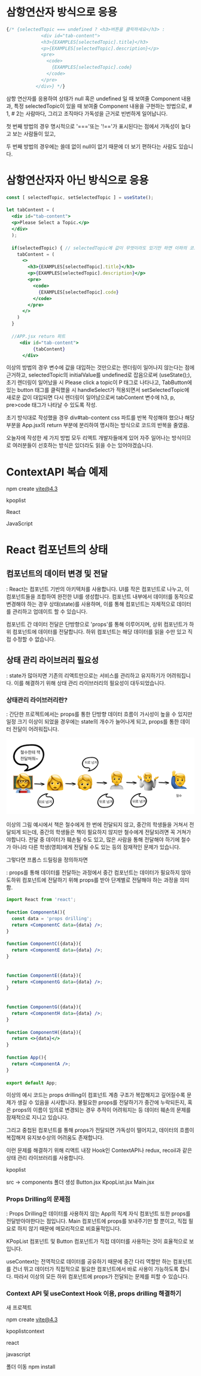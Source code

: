 # 삼항연산자 방식으로 응용

```jsx
{/* {selectedTopic === undefined ? <h3>버튼을 클릭하세요</h3> :
             <div id="tab-content">
             <h3>{EXAMPLES[selectedTopic].title}</h3>
             <p>{EXAMPLES[selectedTopic].description}</p>
             <pre>
               <code>
                 {EXAMPLES[selectedTopic].code}
               </code>
             </pre>
           </div>} */}
```

삼항 연산자를 응용하여 상태가 null 혹은 undefined 일 때 보여줄 Component 내용과, 특정 selectedTopic이 있을 때 보여줄 Component 내용을 구현하는 방법으로, # 1, # 2는 사람마다, 그리고 조직마다 가독성을 근거로 빈번하게 일어납니다.

첫 번째 방법의 경우 명시적으로 '==='또는 '!=='가 표시된다는 점에서 가독성이 높다고 보는 사람들이 있고,

두 번째 방법의 경우에는 쓸데 없이 null이 없기 때문에 더 보기 편하다는 사람도 있습니다.

# 삼항연산자자 아닌 방식으로 응용

```jsx
const [ selectedTopic, setSelectedTopic ] = useState();

let tabContent = ( 
  <div id="tab-content">
  <p>Please Select a Topic.</p>
  </div>
  );

  if(selectedTopic) { // selectedTopic에 값이 무엇이라도 있기만 하면 이하의 코드가 실행됨.
    tabContent = (
      <>
        <h3>{EXAMPLES[selectedTopic].title}</h3>
        <p>{EXAMPLES[selectedTopic].description}</p>
        <pre>
          <code>
            {EXAMPLES[selectedTopic].code}  
          </code>
        </pre>
      </>
    )
  }

  //APP.jsx return 파트
     <div id="tab-content">
          {tabContent}
      </div>
```

이상의 방법의 경우 변수에 값을 대입하는 것만으로는 렌더링이 일어나지 않는다는 점에 근거하고, selectedTopic의 initialValue를 undefined로 잡음으로써 (useState();), 
초기 렌더링이 일어났을 시 Please click a topic이 P 태그로 나타나고,
TabButton에 있는 button 태그를 클릭했을 시 handleSelect가 적용되면서 setSelectedTopic에 새로운 값이 대입되면 다시 렌더링이 일어남으로써 tabContent 변수에 h3, p, pre>code 태그가 나타날 수 있도록 작성.

초기 방식대로 작성했을 경우 div#tab-content css 파트를 반복 작성해야 했으나 해당 부분을 App.jsx의 return 부분에 분리하여 명시하는 방식으로 코드의 반복을 줄였음.

오늘자에 작성한 세 가지 방법 모두 리액트 개발자들에게 있어 자주 일어나는 방식이므로 여러분들이 선호하는 방식은 있더라도 읽을 수는 있어야겠습니다.

# ContextAPI 복습 예제
npm create vite@4.3

kpoplist

React

JavaScript

# React 컴포넌트의 상태

## 컴포넌트의 데이터 변경 및 전달

: React는 컴포넌트 기반의 아키텍처를 사용합니다. UI를 작은 컴포넌트로 나누고, 이 컴포넌트들을 조합하여 완전한 UI를 생성합니다. 컴포넌트 내부에서 데이터를 동적으로 변경해야 하는 경우 상태(state)를 사용하며, 이를 통해 컴포넌트는 자체적으로 데이터를 관리하고 업데이트 할 수 있습니다.

컴포넌트 간 데이터 전달은 단방향으로 'props'를 통해 이루어지며, 상위 컴포넌트가 하위 컴포넌트에 데이터를 전달합니다. 하위 컴포넌트는 해당 데이터를 읽을 수만 있고 직접 수정할 수 없습니다.

## 상태 관리 라이브러리 필요성

: state가 많아지면 기존의 리액트만으로는 서비스를 관리하고 유지하기가 어려워집니다. 이를 해결하기 위해 상태 관리 라이브러리의 필요성이 대두되었습니다.

### 상태관리 라이브러리란?

: 간단한 프로젝트에서는 props를 통한 단방향 데이터 흐름이 가시성이 높을 수 있지만 일정 크기 이상이 되었을 경우에는 state의 개수가 늘어나게 되고, props를 통한 데이터 전달이 어려워집니다.

![프롭스드릴링](./propsDrilling01.png)

이상의 그림 예시에서 책은 철수에게 한 번에 전달되지 않고, 중간의 학생들을 거쳐서 전달되게 되는데, 중간의 학생들은 책이 필요하지 않지만 철수에게 전달되려면 꼭 거쳐가야합니다. 전달 중 데이터가 훼손될 수도 있고, 많은 사람을 통해 전달해야 하기에 철수가 아니라 다른 학생(영희)에게 전달될 수도 있는 등의 잠재적인 문제가 있습니다.

그렇다면 프롭스 드릴링을 정의하자면

: props를 통해 데이터를 전달하는 과정에서 중간 컴포넌트는 데이터가 필요하지 않아도하위 컴포넌트에 전달하기 위해 props를 받아 단계별로 전달해야 하는 과정을 의미함.

```jsx
import React from 'react';

function ComponentA(){
  const data = 'props drilling';
  return <ComponentC data={data} />;
}

function ComponentC({data}){
  return <ComponentE data={data} />;
}


function ComponentE({data}){
  return <ComponentG data={data} />;
}


function ComponentG({data}){
  return <ComponentH data={data} />;
}

function ComponentH({data}){
  return <>{data}</>
}

function App(){
  return <ComponentA />;
}

export default App;
```

이상의 예시 코드는 props drilling이 컴포넌트 계층 구조가 복잡해지고 깊어질수록 문제가 생길 수 있음을 시사합니다. 불필요한 props를 전달하기가 중간에 누락되든지, 혹은 props의 이름이 임의로 변경되는 경우 추적이 어려워지는 등 데이터 훼손의 문제를 잠재적으로 지니고 있습니다.

그리고 중첩된 컴포넌트를 통해 props가 전달되면 가독성이 떨어지고, 데이터의 흐름이 복잡해져 유지보수상의 어려움도 존재합니다.

이런 문제를 해결하기 위해 리액트 내장 Hook인 ContextAPI나 redux, recoil과 같은 상태 관리 라이브러리를 사용합니다.

kpoplist

src -> components 폴더 생성
Button.jsx
KpopList.jsx
Main.jsx

### Props Drilling의 문제점

: Props Drilling은 데이터를 사용하지 않는 App의 직계 자식 컴포넌트 또한 props를 전달받아야한다는 점입니다. Main 컴포넌트에 props를 보내주기만 할 뿐이고, 직접 필요로 하지 않기 때문에 메모리적으로 비효율적입니다.

KPopList 컴포넌트 및 Button 컴포넌트가 직접 데이터를 사용하는 것이 효율적으로 보입니다.

useContext는 전역적으로 데이터를 공유하기 때문에 중간 다리 역할만 하는 컴포넌트를 건너 뛰고 데이터가 직접적으로 필요한 컴포넌트에서 바로 사용이 가능하도록 합니다. 따라서 이상의 모든 하위 컴포넌트에 props가 전달되는 문제를 피할 수 있습니다.

### Context API 및 useContext Hook 이용, props drilling 해결하기

새 프로젝트

npm create vite@4.3

kpoplistcontext 

react

javascript

폴더 이동 
npm install